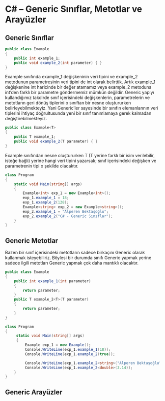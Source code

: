 
# C# – Generic Sınıflar, Metotlar ve Arayüzler
## Generic Sınıflar 
```cs
public class Example
{
    public int example_1;
    public void example_2(int parameter) { }
}
```
Example sınıfında example_1 değişkeninin veri tipini ve example_2 metodunun parametresinin veri tipini de int olarak belirttik. Artık example_1 değişkenine int haricinde bir değer 
atamamız veya example_2 metoduna int’den farklı bir parametre göndermemiz mümkün değildir. Generic yapıyı kullandığımız takdirde sınıf içerisindeki değişkenlerin, parametrelerin ve 
metotların geri dönüş tiplerini o sınıftan bir nesne oluştururken belirleyebilmekteyiz. Yani Generic’ler sayesinde bir sınıfın elemanlarının veri tiplerini ihtiyaç doğrultusunda yeni 
bir sınıf tanımlamaya gerek kalmadan değiştirebilmekteyiz.
```cs
public class Example<T>
{
    public T example_1;
    public void example_2(T parameter) { }
}
```
Example sınıfından nesne oluştururken T (T yerine farklı bir isim verilebilir, isteğe bağlı) yerine hangi veri tipini yazarsak; sınıf içerisindeki değişken ve parametrenin tipi o şekilde olacaktır.
```cs
class Program
{
    static void Main(string[] args)
    {
        Example<int> exp_1 = new Example<int>();
        exp_1.example_1 = 18;
        exp_1.example_2(128);
        Example<string> exp_2 = new Example<string>();
        exp_2.example_1 = "Alperen Bektaşoğlu";
        exp_2.example_2("C# - Generic Sınıflar");
    }
}
```
## Generic Metotlar
Bazen bir sınıf içerisindeki metotların sadece birkaçını Generic olarak kullanmak isteyebiliriz. Böylesi bir durumda sınıfı Generic yapmak yerine sadece ilgili metotları Generic yapmak çok daha mantıklı olacaktır.
```cs
public class Example
{
    public int example_1(int parameter)
    {
        return parameter;
    }
    public T example_2<T>(T parameter)
    {
        return parameter;
    }
}

class Program
{
     static void Main(string[] args)
     {
         Example exp_1 = new Example();
         Console.WriteLine(exp_1.example_1(18));
         Console.WriteLine(exp_1.example_2(true));

         Console.WriteLine(exp_1.example_2<string>("Alperen Bektaşoğlu"));
         Console.WriteLine(exp_1.example_2<double>(3.14));
    }
}
```

## Generic Arayüzler





















```cs

```
